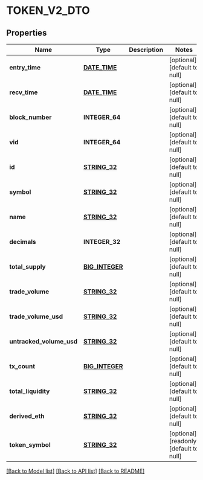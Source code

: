 # TOKEN_V2_DTO

## Properties
Name | Type | Description | Notes
------------ | ------------- | ------------- | -------------
**entry_time** | [**DATE_TIME**](DATE_TIME.md) |  | [optional] [default to null]
**recv_time** | [**DATE_TIME**](DATE_TIME.md) |  | [optional] [default to null]
**block_number** | **INTEGER_64** |  | [optional] [default to null]
**vid** | **INTEGER_64** |  | [optional] [default to null]
**id** | [**STRING_32**](STRING_32.md) |  | [optional] [default to null]
**symbol** | [**STRING_32**](STRING_32.md) |  | [optional] [default to null]
**name** | [**STRING_32**](STRING_32.md) |  | [optional] [default to null]
**decimals** | **INTEGER_32** |  | [optional] [default to null]
**total_supply** | [**BIG_INTEGER**](BigInteger.md) |  | [optional] [default to null]
**trade_volume** | [**STRING_32**](STRING_32.md) |  | [optional] [default to null]
**trade_volume_usd** | [**STRING_32**](STRING_32.md) |  | [optional] [default to null]
**untracked_volume_usd** | [**STRING_32**](STRING_32.md) |  | [optional] [default to null]
**tx_count** | [**BIG_INTEGER**](BigInteger.md) |  | [optional] [default to null]
**total_liquidity** | [**STRING_32**](STRING_32.md) |  | [optional] [default to null]
**derived_eth** | [**STRING_32**](STRING_32.md) |  | [optional] [default to null]
**token_symbol** | [**STRING_32**](STRING_32.md) |  | [optional] [readonly] [default to null]

[[Back to Model list]](../README.md#documentation-for-models) [[Back to API list]](../README.md#documentation-for-api-endpoints) [[Back to README]](../README.md)



